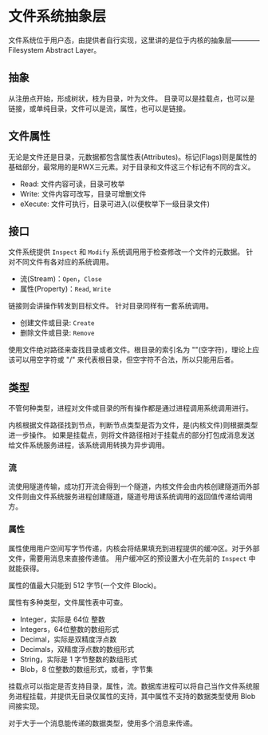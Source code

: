 # 文件系统抽象层

文件系统位于用户态，由提供者自行实现，这里讲的是位于内核的抽象层————Filesystem Abstract Layer。

## 抽象

从注册点开始，形成树状，枝为目录，叶为文件。
目录可以是挂载点，也可以是链接，或单纯目录，文件可以是流，属性，也可以是链接。

## 文件属性

无论是文件还是目录，元数据都包含属性表(Attributes)。标记(Flags)则是属性的基础部分，最常用的是RWX三元素。对于目录和文件这三个标记有不同的含义。

- Read: 文件内容可读，目录可枚举
- Write: 文件内容可改写，目录可增删文件
- eXecute: 文件可执行，目录可进入(以便枚举下一级目录文件)

## 接口

文件系统提供 `Inspect` 和 `Modify` 系统调用用于检查修改一个文件的元数据。
针对不同文件有各对应的系统调用。

- 流(Stream)：`Open`，`Close`
- 属性(Property)：`Read`, `Write`
  
链接则会讲操作转发到目标文件。
针对目录同样有一套系统调用。

- 创建文件或目录: `Create`
- 删除文件或目录: `Remove`

使用文件绝对路径来查找目录或者文件。根目录的索引名为 ""(空字符)，理论上应该可以用空字符或 "/" 来代表根目录，但空字符不合法，所以只能用后者。

## 类型

不管何种类型，进程对文件或目录的所有操作都是通过进程调用系统调用进行。

内核根据文件路径找到节点，判断节点类型是否为文件，是(内核文件)则根据类型进一步操作。
如果是挂载点，则将文件路径相对于挂载点的部分打包成消息发送给文件系统服务进程，该系统调用转换为异步调用。

### 流

流使用隧道传输，成功打开流会得到一个隧道，内核文件会由内核创建隧道而外部文件则由文件系统服务进程创建隧道，隧道号用该系统调用的返回值传递给调用方。

### 属性

属性使用用户空间写字节传递，内核会将结果填充到进程提供的缓冲区。对于外部文件，需要用消息来直接传递值。
用户缓冲区的预设置大小在先前的 `Inspect` 中就能获得。

属性的值最大只能到 512 字节(一个文件 Block)。

属性有多种类型，文件属性表中可查。

- Integer，实际是 64位 整数
- Integers，64位整数的数组形式
- Decimal，实际是双精度浮点数
- Decimals，双精度浮点数的数组形式
- String，实际是 1 字节整数的数组形式
- Blob，8 位整数的数组形式，或者，字节集

挂载点可以指定是否支持目录，属性，流。数据库进程可以将自己当作文件系统服务进程挂载，并提供无目录仅属性的支持，其中属性不支持的数据类型使用 Blob 间接实现。

对于大于一个消息能传递的数据类型，使用多个消息来传递。
